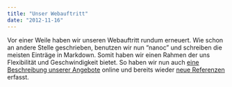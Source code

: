 ```yaml
---
title: "Unser Webauftritt"
date: "2012-11-16"
---
```


Vor einer Weile haben wir unseren Webauftritt rundum erneuert. Wie schon an andere Stelle geschrieben, benutzen wir nun “nanoc” und schreiben die meisten Einträge in Markdown. Somit haben wir einen Rahmen der uns Flexibilität und Geschwindigkeit bietet. So haben wir nun auch [eine Beschreibung unserer Angebote](/de/angebote/) online und bereits wieder [neue Referenzen](/de/referenzen/) erfasst.
